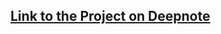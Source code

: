 
## [Link to the Project on Deepnote](https://deepnote.com/@waleed-abdulla/E-CommerceDataAnalysisipynb-czmsWCXjQSCQT4QekQl_QQ)
